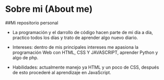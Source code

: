 # Sobre mi (About me)
##Mi repositorio personal 
<!-- intereses-->
* La programación y el darrollo de código hacen parte de mi día a día, practico todos los días y trato de aprender algo nuevo diario.
* Intereses:
   dentro de mis principales intereses me apasiona la programación Web con HTML, CSS Y JAVASCRIPT, aprender Python y algo de php.

* Habilidades: actualmente manejo ya HTML y un poco de CSS, después de esto procederé al aprendizaje en JavaScript.


